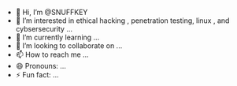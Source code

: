 - 👋 Hi, I’m @SNUFFKEY
- 👀 I’m interested in ethical hacking , penetration testing, linux , and cybsersecurity ...
- 🌱 I’m currently learning ...
- 💞️ I’m looking to collaborate on ...
- 📫 How to reach me ...
- 😄 Pronouns: ...
- ⚡ Fun fact: ...

<!---
SNUFFKEY/SNUFFKEY is a ✨ special ✨ repository because its `README.md` (this file) appears on your GitHub profile.
You can click the Preview link to take a look at your changes.
--->
